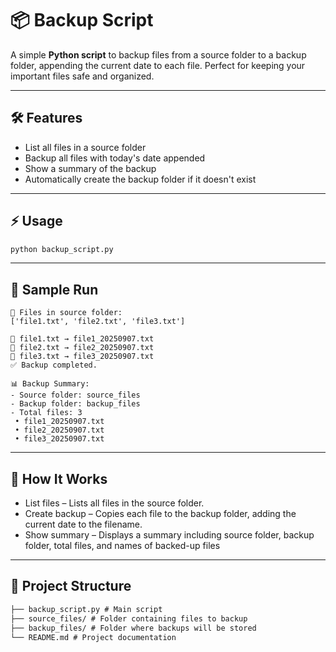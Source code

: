 # 📦 Backup Script

A simple **Python script** to backup files from a source folder to a backup folder, appending the current date to each file. Perfect for keeping your important files safe and organized.

---

## 🛠 Features

- List all files in a source folder
- Backup all files with today's date appended
- Show a summary of the backup
- Automatically create the backup folder if it doesn't exist

---

## ⚡ Usage

```bash
python backup_script.py
```
---
## 🔹 Sample Run

```backtick
📂 Files in source folder:
['file1.txt', 'file2.txt', 'file3.txt']

📂 file1.txt → file1_20250907.txt
📂 file2.txt → file2_20250907.txt
📂 file3.txt → file3_20250907.txt
✅ Backup completed.

📊 Backup Summary:
- Source folder: source_files
- Backup folder: backup_files
- Total files: 3
 • file1_20250907.txt
 • file2_20250907.txt
 • file3_20250907.txt
```
---

## 📝 How It Works

- List files – Lists all files in the source folder.
- Create backup – Copies each file to the backup folder, adding the current date to the filename.
- Show summary – Displays a summary including source folder, backup folder, total files, and names of backed-up files

---

## 📂 Project Structure

```markdown
├── backup_script.py # Main script
├── source_files/ # Folder containing files to backup
├── backup_files/ # Folder where backups will be stored
└── README.md # Project documentation
```
